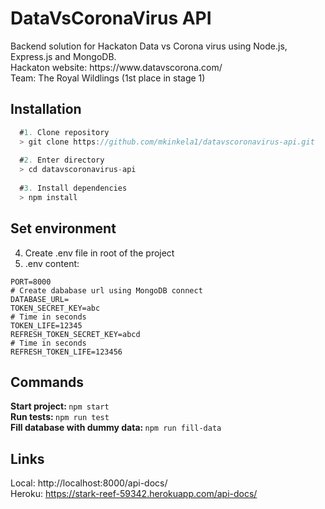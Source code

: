 # DataVsCoronaVirus API

<p>
Backend solution for Hackaton Data vs Corona virus using Node.js, Express.js and MongoDB.<br/>
Hackaton website: https://www.datavscorona.com/ <br/>
Team: The Royal Wildlings (1st place in stage 1)<br/>
<p>

## Installation

```javascript
  #1. Clone repository
  > git clone https://github.com/mkinkela1/datavscoronavirus-api.git
  
  #2. Enter directory
  > cd datavscoronavirus-api
  
  #3. Install dependencies
  > npm install
```


## Set environment
4. Create .env file in root of the project
5. .env content:
```
PORT=8000
# Create dababase url using MongoDB connect
DATABASE_URL=
TOKEN_SECRET_KEY=abc
# Time in seconds
TOKEN_LIFE=12345
REFRESH_TOKEN_SECRET_KEY=abcd
# Time in seconds
REFRESH_TOKEN_LIFE=123456
```
## Commands

<b>Start project: </b> ```npm start```<br />
<b>Run tests: </b> ```npm run test```<br />
<b>Fill database with dummy data: </b> ```npm run fill-data```<br />

## Links

Local: http://localhost:8000/api-docs/ <br />
Heroku: https://stark-reef-59342.herokuapp.com/api-docs/
